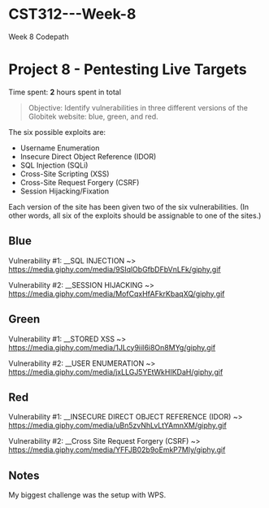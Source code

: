 # CST312---Week-8
Week 8 Codepath


# Project 8 - Pentesting Live Targets

Time spent: **2** hours spent in total

> Objective: Identify vulnerabilities in three different versions of the Globitek website: blue, green, and red.

The six possible exploits are:
* Username Enumeration
* Insecure Direct Object Reference (IDOR)
* SQL Injection (SQLi)
* Cross-Site Scripting (XSS)
* Cross-Site Request Forgery (CSRF)
* Session Hijacking/Fixation

Each version of the site has been given two of the six vulnerabilities. (In other words, all six of the exploits should be assignable to one of the sites.)

## Blue

Vulnerability #1: __SQL INJECTION
~> https://media.giphy.com/media/9SIqlObGfbDFbVnLFk/giphy.gif

Vulnerability #2: __SESSION HIJACKING
~> https://media.giphy.com/media/MofCqxHfAFkrKbaqXQ/giphy.gif


## Green

Vulnerability #1: __STORED XSS
~> https://media.giphy.com/media/1JLcy9iiI6i8On8MYg/giphy.gif

Vulnerability #2:  __USER ENUMERATION
~> https://media.giphy.com/media/jxLLGJ5YEtWkHIKDaH/giphy.gif


## Red

Vulnerability #1: __INSECURE DIRECT OBJECT REFERENCE (IDOR)
~> https://media.giphy.com/media/uBn5zvNhLvLtYAmnXM/giphy.gif

Vulnerability #2:  __Cross Site Request Forgery (CSRF)
~> https://media.giphy.com/media/YFFJB02b9oEmkP7MIy/giphy.gif


## Notes

My biggest challenge was the setup with WPS.

